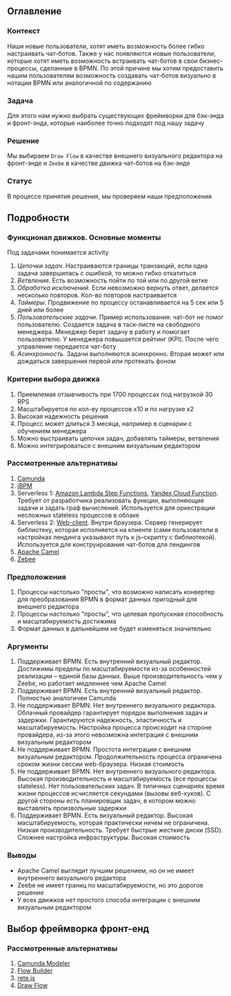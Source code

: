 ## Оглавление

### Контекст

Наши новые пользователи, хотят иметь возможность более гибко настраивать чат-ботов. Также у нас появляются новые пользователи, которые хотят иметь возможность встраивать чат-ботов в свои бизнес-процессы, сделанные в BPMN.
По этой причине мы хотим предоставить нашим пользователям возможность создавать чат-ботов визуально в нотации BPMN или аналогичной по содержанию

### Задача

Для этого нам нужно выбрать существующих фреймворки для бэк-энда и фронт-энда, которые наиболее точно подходят под нашу задачу

### Решение

Мы выбираем `Draw Flow` в качестве внешнего визуального редактора на фронт-энде и `Zeebe` в качестве движка чат-ботов на бэк-энде

### Статус

В процессе принятия решения, мы проверяем наши предположения

## Подробности

### Функционал движков. Основные моменты

Под задачами понимается activity

1. _Цепочки задач_. Настраиваются границы транзакций, если одна задача завершилась с ошибкой, то можно гибко откатиться
2. _Ветвления_. Есть возможность пойти по той или по другой ветке
3. _Обработка исключений_. Если невозможно вернуть ответ, делается несколько повторов. Кол-во повторов настраивается
4. _Таймеры_. Продвижение по процессу останавливается на 5 сек или 5 дней или более
5. _Пользовательские задачи_. Пример использования: чат-бот не помог пользователю. Создается задача в таск-листе на свободного менеджера. Менеджер берет задачу в работу и помогает пользователю. У менеджера повышается рейтинг (KPI). После чего управление передается чат-боту
6. _Асинхронность._ Задачи выполняются асинхронно. Вторая может или дождаться завершения первой или протекать фоном

### Критерии выбора движка
1. Приемлемая отзывчивость при 1700 процессах под нагрузкой 30 RPS
2. Масштабируется по кол-ву процессов x10 и по нагрузке x2
3. Высокая надежность решения
4. Процесс может длиться 3 месяца, например в сценарии с обучением менеджера
5. Можно выстраивать цепочки задач, добавлять таймеры, ветвления
6. Можно интегрироваться с внешним визуальным редактором

### Рассмотренные альтернативы

1. [Camunda](https://camunda.com/)
2. [jBPM](https://www.jbpm.org/)
3. Serverless 1: [Amazon Lambda Step Functions](https://aws.amazon.com/ru/step-functions/), [Yandex Cloud Function](https://cloud.yandex.com/en-ru/services/functions). Требует от разработчика реализовать функции, выполняющие задачи и задать граф вычислений. Используется для оркестрации несложных stateless процессов в облаке
4. Serverless 2: [Web-client](https://habr.com/ru/post/487340/). Внутри браузера. Сервер генерирует библиотеку, которая исполняется на клиенте (сами пользователи в настройках лендинга указывают путь к js–скрипту с библиотекой). Используется для конструирования чат-ботов для лендингов
5. [Apache Camel](https://camel.apache.org/)
6. [Zebee](https://docs.camunda.io/docs/components/zeebe/zeebe-overview/)

### Предположения
1. Процессы настолько "просты", что возможно написать конвертер для преобразования BPMN в формат данных пригодный для внешнего редактора
2. Процессы настолько "просты", что целевая пропускная способность и масштабируемость достижима
3. Формат данных в дальнейшем не будет изменяться значительно

### Аргументы
1. Поддерживает BPMN. Есть внутренний визуальный редактор. Достижимы пределы по масштабируемости из-за особенностей реализации – единой базы данных. Выше производительность чем у Zeebe, но работает медленнее чем Apache Camel
2. Поддерживает BPMN. Есть внутренний визуальный редактор. Полностью аналогичен Camunda
3. Не поддерживает BPMN. Нет внутреннего визуального редактора. Облачный провайдер гарантирует порядок выполнения задач и задержки. Гарантируются надежность, эластичность и масштабируемость. Настройка процесса происходит на стороне провайдера, из-за этого невозможна интеграция с внешним визуальным редактором
4. Не поддерживает BPMN. Простота интеграции с внешним визуальным редактором. Продолжительность процесса ограничена сроком жизни сессии web-браузера. Низкая стоимость
5. Не поддерживает BPMN. Нет внутреннего визуального редактора. Высокая производительность и масштабируемость (все процессы stateless). Нет пользовательских задач. В типичных сценариях время жизни процессов исчисляется секундами (вызовы веб-хуков). С другой стороны есть планировщик задач, в котором можно выставлять произвольные задержки
6. Поддерживает BPMN. Есть визуальный редактор. Высокая масштабируемость, которая практически ничем не ограничена. Низкая производительность. Требует быстрые жесткие диски (SSD). Сложнее настройка инфраструктуры. Высокая стоимость

### Выводы

* Apache Camel выглядит лучшим решением, но он не имеет внутреннего визуального редактора
* Zeebe не имеет границ по масштабируемости, но это дорогое решение
* У всех движков нет простого способа интеграции с внешним визуальным редактором

## Выбор фреймворка фронт-енд

### Рассмотренные альтернативы

1. [Camunda Modeler](https://github.com/camunda/camunda-modeler)
2. [Flow Builder](https://github.com/bytedance/flow-builder)
3. [rete.js](https://github.com/retejs/rete)
4. [Draw Flow](https://github.com/jerosoler/Drawflow)


